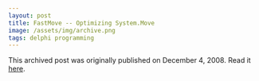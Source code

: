 ```yaml
---
layout: post
title: FastMove -- Optimizing System.Move
image: /assets/img/archive.png
tags: delphi programming
---
```

This archived post was originally published on December 4, 2008. Read it [here](/alex.ciobanu.org/indexba52.html).
